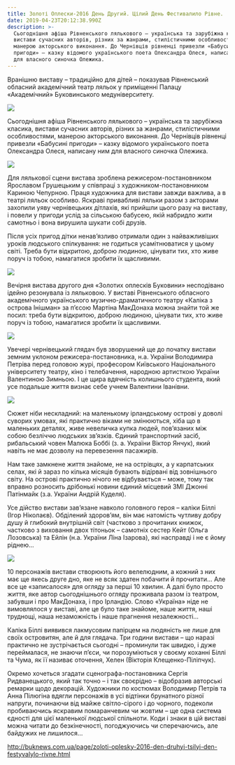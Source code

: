 ```yaml
---
title: Золоті Оплески-2016 День Другий. Цілий День Фестивалило Рівне.
date: 2019-04-23T20:12:38.990Z
description: >-
  Сьогоднішня афіша Рівненського лялькового – українська та зарубіжна класика,
  вистави сучасних авторів, різних за жанрами, стилістичними особливостями,
  манерою акторського виконання. До Чернівців рівненці привезли «Бабусині
  пригоди» – казку відомого українського поета Олександра Олеся, написану ним
  для власного синочка Олежика.
---
```

Вранішню виставу – традиційно для дітей – показував Рівненський обласний академічний театр ляльок у приміщенні Палацу «Академічний» Буковинського медуніверситету.

![](/img/2016102418.jpg)

Сьогоднішня афіша Рівненського лялькового – українська та зарубіжна класика, вистави сучасних авторів, різних за жанрами, стилістичними особливостями, манерою акторського виконання. До Чернівців рівненці привезли «Бабусині пригоди» – казку відомого українського поета Олександра Олеся, написану ним для власного синочка Олежика.

![](/img/2016102401.jpg)

Для лялькової сцени вистава зроблена режисером-постановником Ярославом Грушецьким у співпраці з художником-постановником Кариною Чепурною. Праця художника для вистави завжди важлива, а в театрі ляльок особливо. Яскраві привабливі ляльки разом з акторами захопили уяву чернівецьких дітлахів, які прийшли цього разу на виставу, і повели у пригоди услід за сільською бабусею, якій набридло жити самотньо і вона вирушила шукати собі друзів.

Після усіх пригод дітки ненав’язливо отримали один з найважливіших уроків людського спілкування: не годиться усамітнюватися у цьому світі. Треба бути відкритою, доброю людиною, цінувати тих, хто живе поруч із тобою, намагатися зробити їх щасливими.

![](/img/593ee202cce88.jpg)

Вечірня вистава другого дня «Золотих оплесків Буковини» несподівано ідейно резонувала із ляльковою. У виставі Рівненського обласного академічного українського музично-драматичного театру «Каліка з острова Інішман» за п’єсою Мартіна МакДонаха можна знайти той же посил: треба бути відкритою, доброю людиною, цінувати тих, хто живе поруч із тобою, намагатися зробити їх щасливими.

![](/img/2016102413.jpg)

Увечері чернівецький глядач був зворушений ще до початку вистави земним уклоном режисера-постановника, н.а. України Володимира Петріва перед головою журі, професором Київського Національного університету театру, кіно і телебачення, народною артисткою України Валентиною Зимньою. І це щира вдячність колишнього студента, який усе подальше життя визнає себе учнем Валентини Іванівни.

![](/img/2016102414.jpg)

Сюжет ніби нескладний: на маленькому ірландському острові у доволі суворих умовах, які практично віками не змінюються, хіба що в маленьких деталях, живе невеличка купка людей, пов’язаних між собою безліччю людських зв’язків. Єдиний транспортний засіб, рибальський човен Малюка Боббі (з. а. України Віктор Янчук), який навіть не має дозволу на перевезення пасажирів.

Нам таке замкнене життя знайоме, не на острівцях, а у карпатських селах, які й зараз по кілька місяців бувають відірвані від зовнішнього світу. На острові практично нічого не відбувається – може, тому так вправно розносить дрібонькі новини єдиний місцевий ЗМІ Джонні Патінмайк (з.а. України Андрій Куделя).

Усе дійство вистави зав’язане навколо головного героя – каліки Біллі (Ігор Ніколаєв). Обділений здоров’ям, він має натомість чутливу добру душу й глибокий внутрішній світ (частково з прочитаних книжок, частково з виховання двох тітоньок – самотніх сестер Кейт (Ольга Лозовська) та Ейлін (н.а. України Ліна Ізарова), які насправді і не є йому ріднею…

![](/img/2016102415.jpg)

10 персонажів вистави створюють його велелюдним, а кожний з них має ще якесь друге дно, яке не всяк здатен побачити й прочитати… Але все це «записалося» для огляду за перші 10 хвилин. А далі було просто життя, яке автор сьогоднішнього огляду проживала разом із театром, забувши і про МакДонаха, і про Ірландію. Слово «Україна» ніде не вимовлялося у виставі, але це було таке знайоме, наше життя, наші труднощі, наша незаможність і наше прагнення незалежності…

Каліка Біллі виявився лакмусовим папірцем на людяність не лише для своїх островитян, але й для глядача. Три години вистави – що наразі практично не зустрічається сьогодні – проминули так швидко, і дуже переймалася, не знаючи п’єси, чи порозуміються у своєму коханні Біллі та Чума, як її називає оточення, Хелен (Вікторія Клещенко-Піліпчук).

Окремо хочеться згадати сценографа-постановника Сергія Ридванецького, який так точно – і так своєрідно – відобразив авторські ремарки щодо декорацій. Художники по костюмах Володимир Петрів та Анна Пілюгіна вдягли персонажів в усі відтінки брунатного різної напруги, починаючи від майже світло-сірого і до чорного, подеколи пробиваючись яскравим помаранчевим чи жовтим – ще одна система єдності для цієї маленької людської спільноти. Коди і знаки в цій виставі можна читати до безкінечності, погоджуючись чи сперечаючись, але байдужих не лишилося…

<http://buknews.com.ua/page/zoloti-oplesky-2016-den-druhyi-tsilyi-den-festyvalylo-rivne.html>
